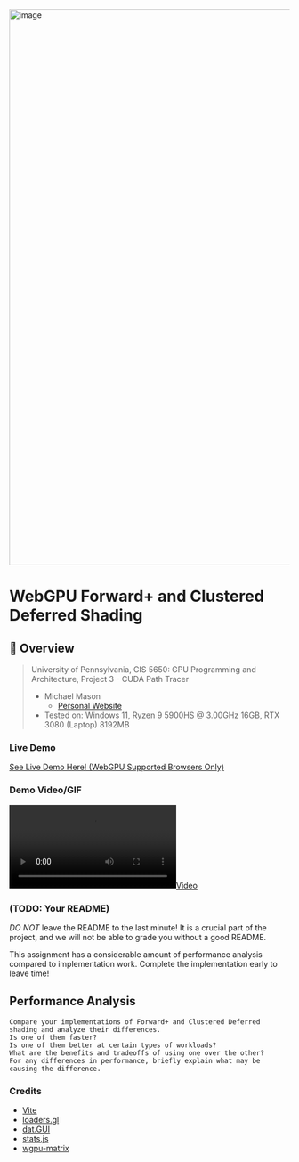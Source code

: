 <img width="999" alt="image" src="https://github.com/user-attachments/assets/c2c60221-5e59-4312-a9f0-2a1c348ec68b">

WebGPU Forward+ and Clustered Deferred Shading
==============================================

## 🚀 Overview

> University of Pennsylvania, CIS 5650: GPU Programming and Architecture, Project 3 - CUDA Path Tracer
> * Michael Mason
>   + [Personal Website](https://www.michaelmason.xyz/)
> * Tested on: Windows 11, Ryzen 9 5900HS @ 3.00GHz 16GB, RTX 3080 (Laptop) 8192MB 

### Live Demo

[See Live Demo Here! (WebGPU Supported Browsers Only)](https://micklemacklemore.github.io/WebGPU-Deferred-Renderer/)

### Demo Video/GIF

[![](img/video.mp4)](TODO)

### (TODO: Your README)

*DO NOT* leave the README to the last minute! It is a crucial part of the
project, and we will not be able to grade you without a good README.

This assignment has a considerable amount of performance analysis compared
to implementation work. Complete the implementation early to leave time!

## Performance Analysis

```
Compare your implementations of Forward+ and Clustered Deferred shading and analyze their differences.
Is one of them faster?
Is one of them better at certain types of workloads?
What are the benefits and tradeoffs of using one over the other?
For any differences in performance, briefly explain what may be causing the difference.
```

### Credits

- [Vite](https://vitejs.dev/)
- [loaders.gl](https://loaders.gl/)
- [dat.GUI](https://github.com/dataarts/dat.gui)
- [stats.js](https://github.com/mrdoob/stats.js)
- [wgpu-matrix](https://github.com/greggman/wgpu-matrix)
